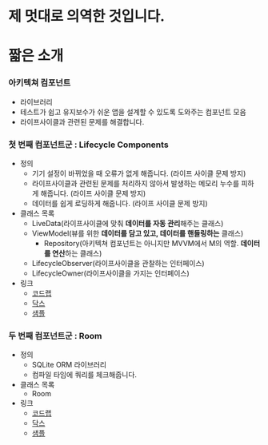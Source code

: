 # 제 멋대로 의역한 것입니다.


# 짧은 소개
### 아키텍쳐 컴포넌트
- 라이브러리
- 테스트가 쉽고 유지보수가 쉬운 앱을 설계할 수 있도록 도와주는 컴포넌트 모음
- 라이프사이클과 관련된 문제를 해결합니다.

### 첫 번째 컴포넌트군 : Lifecycle Components
- 정의
	- 기기 설정이 바뀌었을 때 오류가 없게 해줍니다. (라이프 사이클 문제 방지)
	- 라이프사이클과 관련된 문제를 처리하지 않아서 발생하는 메모리 누수를 피하게 해줍니다. (라이프 사이클 문제 방지)
	- 데이터를 쉽게 로딩하게 해줍니다. (라이프 사이클 문제 방지)
- 클래스 목록
	- LiveData(라이프사이클에 맞춰 **데이터를 자동 관리**해주는 클래스)
	- ViewModel(뷰를 위한 **데이터를 담고 있고, 데이터를 핸들링하는** 클래스) 
		- Repository(아키텍쳐 컴포넌트는 아니지만 MVVM에서 M의 역할. **데이터를 연산**하는 클래스)
	- LifecycleObserver(라이프사이클을 관찰하는 인터페이스)
	- LifecycleOwner(라이프사이클을 가지는 인터페이스)
- 링크
	- [코드랩](https://codelabs.developers.google.com/codelabs/android-lifecycles/#0)
	- [닥스](https://developer.android.com/topic/libraries/architecture/lifecycle.html)
	- [샘플](https://github.com/googlesamples/android-architecture-components)
	
### 두 번째 컴포넌트군 : Room
- 정의
	- SQLite ORM 라이브러리
	- 컴파일 타임에 쿼리를 체크해줍니다.
- 클래스 목록
	- Room
- 링크
	- [코드랩](https://codelabs.developers.google.com/codelabs/android-persistence/#0)
	- [닥스](https://developer.android.com/topic/libraries/architecture/room.html)
	- [샘플](https://github.com/googlesamples/android-architecture-components)
